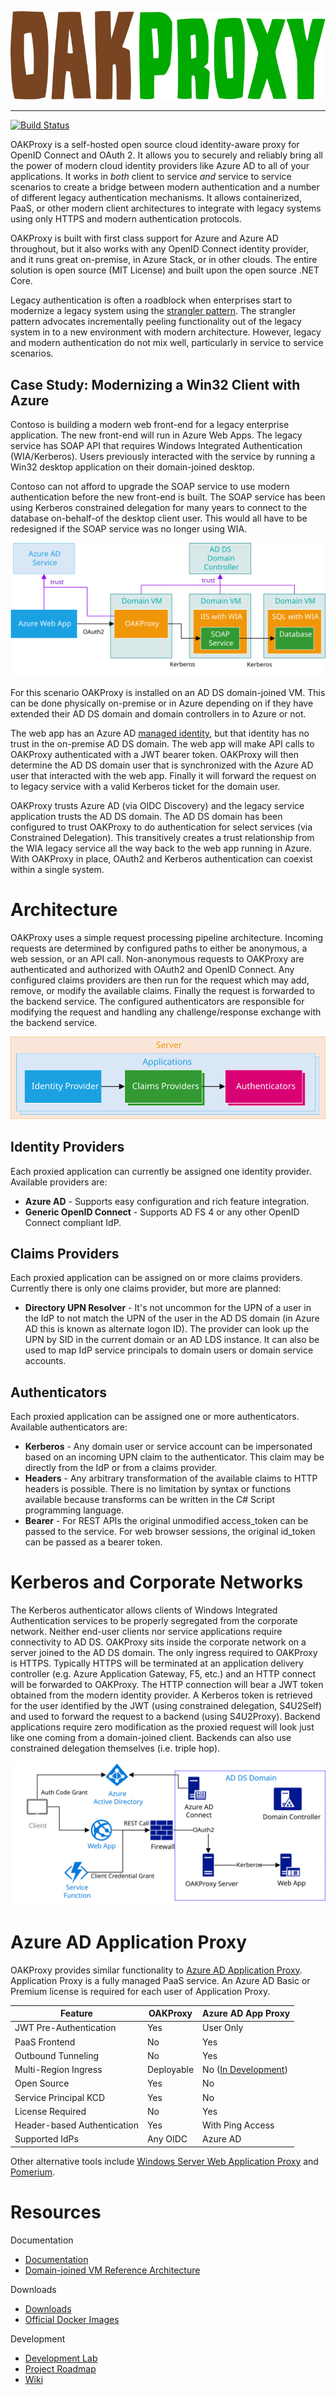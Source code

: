 ![OAKProxy](docs/images/title.svg)
<hr/>

[![Build Status](https://dev.azure.com/rebeagle/oakproxy/_apis/build/status/oakproxy?branchName=corefx3)](https://dev.azure.com/rebeagle/oakproxy/_build/latest?definitionId=7&branchName=corefx3)

OAKProxy is a self-hosted open source cloud identity-aware proxy for OpenID Connect and OAuth 2. It allows you to securely and reliably bring all the power of modern cloud identity providers like Azure AD to all of your applications. It works in _both_ client to service _and_ service to service scenarios to create a bridge between modern authentication and a number of different legacy authentication mechanisms. It allows containerized, PaaS, or other modern client architectures to integrate with legacy systems using only HTTPS and modern authentication protocols.

OAKProxy is built with first class support for Azure and Azure AD throughout, but it also works with any OpenID Connect identity provider, and it runs great on-premise, in Azure Stack, or in other clouds. The entire solution is open source (MIT License) and built upon the open source .NET Core.

Legacy authentication is often a roadblock when enterprises start to modernize a legacy system using the [strangler pattern](https://docs.microsoft.com/en-us/azure/architecture/patterns/strangler). The strangler pattern advocates incrementally peeling functionality out of the legacy system in to a new environment with modern architecture. However, legacy and modern authentication do not mix well, particularly in service to service scenarios. 

## Case Study: Modernizing a Win32 Client with Azure 

Contoso is building a modern web front-end for a legacy enterprise application. The new front-end will run in Azure Web Apps. The legacy service has SOAP API that requires Windows Integrated Authentication (WIA/Kerberos). Users previously interacted with the service by running a Win32 desktop application on their domain-joined desktop. 

Contoso can not afford to upgrade the SOAP service to use modern authentication before the new front-end is built. The SOAP service has been using Kerberos constrained delegation for many years to connect to the database on-behalf-of the desktop client user. This would all have to be redesigned if the SOAP service was no longer using WIA.

![example 1](docs/images/example1.svg)

For this scenario OAKProxy is installed on an AD DS domain-joined VM. This can be done physically on-premise or in Azure depending on if they have extended their AD DS domain and domain controllers in to Azure or not.

The web app has an Azure AD [managed identity](https://docs.microsoft.com/en-us/azure/active-directory/managed-identities-azure-resources), but that identity has no trust in the on-premise AD DS domain. The web app will make API calls to OAKProxy authenticated with a JWT bearer token. OAKProxy will then determine the AD DS domain user that is synchronized with the Azure AD user that interacted with the web app. Finally it will forward the request on to legacy service with a valid Kerberos ticket for the domain user. 

OAKProxy trusts Azure AD (via OIDC Discovery) and the legacy service application trusts the AD DS domain. The AD DS domain has been configured to trust OAKProxy to do authentication for select services (via Constrained Delegation). This transitively creates a trust relationship from the WIA legacy service all the way back to the web app running in Azure. With OAKProxy in place, OAuth2 and Kerberos authentication can coexist within a single system.

# Architecture

OAKProxy uses a simple request processing pipeline architecture. Incoming requests are determined by configured paths to either be anonymous, a web session, or an API call. Non-anonymous requests to OAKProxy are authenticated and authorized with OAuth2 and OpenID Connect. Any configured claims providers are then run for the request which may add, remove, or modify the available claims. Finally the request is forwarded to the backend service. The configured authenticators are responsible for modifying the request and handling any challenge/response exchange with the backend service.

![Config layout](docs/images/configsimple.svg)

## Identity Providers

Each proxied application can currently be assigned one identity provider. Available providers are:

* **Azure AD** - Supports easy configuration and rich feature integration.
* **Generic OpenID Connect** - Supports AD FS 4 or any other OpenID Connect compliant IdP.

## Claims Providers

Each proxied application can be assigned on or more claims providers. Currently there is only one claims provider, but more are planned:

* **Directory UPN Resolver** - It's not uncommon for the UPN of a user in the IdP to not match the UPN of the user in the AD DS domain (in Azure AD this is known as alternate logon ID). The provider can look up the UPN by SID in the current domain or an AD LDS instance. It can also be used to map IdP service principals to domain users or domain service accounts.

## Authenticators

Each proxied application can be assigned one or more authenticators.  Available authenticators are:

* **Kerberos** - Any domain user or service account can be impersonated based on an incoming UPN claim to the authenticator. This claim may be directly from the IdP or from a claims provider.
* **Headers** - Any arbitrary transformation of the available claims to HTTP headers is possible. There is no limitation by syntax or functions available because transforms can be written in the C# Script programming language.
* **Bearer** - For REST APIs the original unmodified access_token can be passed to the service. For web browser sessions, the original id_token can be passed as a bearer token.

# Kerberos and Corporate Networks

The Kerberos authenticator allows clients of Windows Integrated Authentication services to be properly segregated from the corporate network. Neither end-user clients nor service applications require connectivity to AD DS. OAKProxy sits inside the corporate network on a server joined to the AD DS domain. The only ingress required to OAKProxy is HTTPS. Typically HTTPS will be terminated at an application delivery controller (e.g. Azure Application Gateway, F5, etc.) and an HTTP connect will be forwarded to OAKProxy. The HTTP connection will bear a JWT token obtained from the modern identity provider. A Kerberos token is retrieved for the user identified by the JWT (using constrained delegation, S4U2Self) and used to forward the request to a backend (using S4U2Proxy). Backend applications require zero modification as the proxied request will look just like one coming from a domain-joined client. Backends can also use constrained delegation themselves (i.e. triple hop).

![High-level diagram showing a function app and web app calling in to a domain environment. OAKProxy is depicted translating incoming OAuth2 to Kerberos.](docs/images/highlevel.svg)

# Azure AD Application Proxy

OAKProxy provides similar functionality to [Azure AD Application Proxy](https://docs.microsoft.com/en-us/azure/active-directory/manage-apps/application-proxy). Application Proxy is a fully managed PaaS service. An Azure AD Basic or Premium license is required for each user of Application Proxy.

Feature | OAKProxy | Azure AD App Proxy
--- | --- | ---
JWT Pre-Authentication | Yes | User Only
PaaS Frontend | No | Yes
Outbound Tunneling | No | Yes
Multi-Region Ingress | Deployable | No ([In Development](https://feedback.azure.com/forums/169401-azure-active-directory/suggestions/30945478-link-a-connector-to-a-different-application-proxy))
Open Source | Yes | No
Service Principal KCD | Yes | No
License Required | No | Yes
Header-based Authentication | Yes | With Ping Access
Supported IdPs | Any OIDC | Azure AD

Other alternative tools include [Windows Server Web Application Proxy](https://docs.microsoft.com/en-us/windows-server/remote/remote-access/web-application-proxy/web-application-proxy-windows-server) and [Pomerium](https://www.pomerium.io/).

# Resources

Documentation

* [Documentation](https://github.com/wpbrown/oakproxy/blob/master/docs/README.md)
* [Domain-joined VM Reference Architecture](https://github.com/wpbrown/oakproxy/tree/master/refarch/domainvm)

Downloads

* [Downloads](https://github.com/wpbrown/oakproxy/releases)
* [Official Docker Images](https://hub.docker.com/r/rebeagle/oakproxy)

Development

* [Development Lab](https://github.com/wpbrown/azentlab)
* [Project Roadmap](https://github.com/wpbrown/oakproxy/projects/2)
* [Wiki](https://github.com/wpbrown/oakproxy/wiki)

